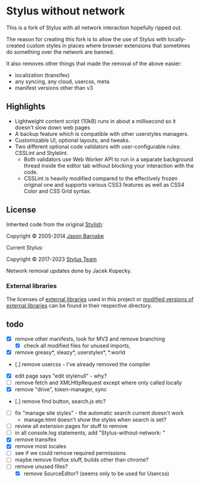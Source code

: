 # Stylus without network

This is a fork of Stylus with all network interaction hopefully ripped out.

The reason for creating this fork is to allow the use of Stylus with
locally-created custom styles in places where browser extensions that
sometimes do something over the network are banned.

It also removes other things that made the removal of the above easier:

- localization (transifex)
- any syncing, any cloud, usercss, meta
- manifest versions other than v3

## Highlights

- Lightweight content script (10kB) runs in about a millisecond so it doesn't slow down web pages
- A backup feature which is compatible with other userstyles managers.
- Customizable UI, optional layouts, and tweaks.
- Two different optional code validators with user-configurable rules: CSSLint and Stylelint.
  - Both validators use Web Worker API to run in a separate background thread inside the editor tab without blocking your interaction with the code.
  - CSSLint is heavily modified compared to the effectively frozen original one and supports various CSS3 features as well as CSS4 Color and CSS Grid syntax.

## License

Inherited code from the original [Stylish](https://github.com/stylish-userstyles/stylish/):

Copyright &copy; 2005-2014 [Jason Barnabe](jason.barnabe@gmail.com)

Current Stylus:

Copyright &copy; 2017-2023 [Stylus Team](https://github.com/openstyles/stylus/graphs/contributors)

Network removal updates done by Jacek Kopecky.

### External libraries

The licenses of [external libraries](./vendor) used in this project or [modified versions of external libraries](./vendor-overwrites) can be found in their respective directory.

## todo

- [x] remove other manifests, look for MV3 and remove branching
  - [x] check all modified files for unused imports,
- [x] remove greasy*, sleazy*, userstyles*, *.world
- [.] remove usercss - I've already removed the compiler
- [x] edit page says "edit stylenull" - why?
- [ ] remove fetch and XMLHttpRequest except where only called locally
- [x] remove "drive", token-manager, sync
- [.] remove find button, search.js etc?
- [ ] fix "manage site styles" - the automatic search current doesn't work
  - manage.html doesn't show the styles when search is set?
- [ ] review all extension pages for stuff to remove
- [ ] in all console.log statements, add "Stylus-without-network: "
- [x] remove transifex
- [x] remove most locales
- [ ] see if we could remove required permissions
- [ ] maybe remove firefox stuff, builds other than chrome?
- [ ] remove unused files?
  - [x] remove SourceEditor? (seems only to be used for Usercss)
